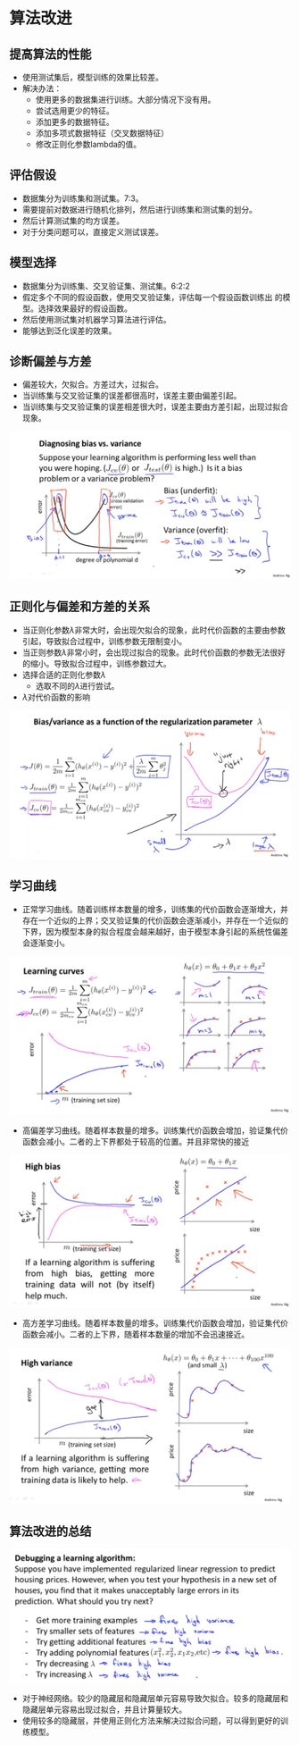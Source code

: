 # 算法改进


## 提高算法的性能

* 使用测试集后，模型训练的效果比较差。
* 解决办法：
  * 使用更多的数据集进行训练。大部分情况下没有用。
  * 尝试选用更少的特征。
  * 添加更多的数据特征。
  * 添加多项式数据特征（交叉数据特征）
  * 修改正则化参数lambda的值。

## 评估假设

* 数据集分为训练集和测试集。7:3。
* 需要提前对数据进行随机化排列，然后进行训练集和测试集的划分。
* 然后计算测试集的均方误差。
* 对于分类问题可以，直接定义测试误差。

## 模型选择

* 数据集分为训练集、交叉验证集、测试集。6:2:2
* 假定多个不同的假设函数，使用交叉验证集，评估每一个假设函数训练出 的模型。选择效果最好的假设函数。
* 然后使用测试集对机器学习算法进行评估。
* 能够达到泛化误差的效果。

## 诊断偏差与方差

* 偏差较大，欠拟合。方差过大，过拟合。
* 当训练集与交叉验证集的误差都很高时，误差主要由偏差引起。
* 当训练集与交叉验证集的误差相差很大时，误差主要由方差引起，出现过拟合现象。

![](./img/bias&vars.png)

## 正则化与偏差和方差的关系

* 当正则化参数$\lambda$非常大时，会出现欠拟合的现象，此时代价函数的主要由参数引起，导致拟合过程中，训练参数无限制变小。
* 当正则参数$\lambda$非常小时，会出现过拟合的现象。此时代价函数的参数无法很好的缩小。导致拟合过程中，训练参数过大。
* 选择合适的正则化参数$\lambda$
  * 选取不同的$\lambda$进行尝试。
* $\lambda$对代价函数的影响

![](./img/正则化参数与代价函数.png)

## 学习曲线

* 正常学习曲线。随着训练样本数量的增多，训练集的代价函数会逐渐增大，并存在一个近似的上界；交叉验证集的代价函数会逐渐减小，并存在一个近似的下界，因为模型本身的拟合程度会越来越好，由于模型本身引起的系统性偏差会逐渐变小。

![](./img/正常学习曲线.png)

* 高偏差学习曲线。随着样本数量的增多。训练集代价函数会增加，验证集代价函数会减小。二者的上下界都处于较高的位置。并且非常快的接近

![](./img/高偏差学习曲线.png)

* 高方差学习曲线。随着样本数量的增多。训练集代价函数会增加，验证集代价函数会减小。二者的上下界，随着样本数量的增加不会迅速接近。

![](./img/高方差学习曲线.png)


## 算法改进的总结

![](./img/算法改进总结.png)

* 对于神经网络。较少的隐藏层和隐藏层单元容易导致欠拟合。较多的隐藏层和隐藏层单元容易出现过拟合，并且计算量较大。
* 使用较多的隐藏层，并使用正则化方法来解决过拟合问题，可以得到更好的训练模型。